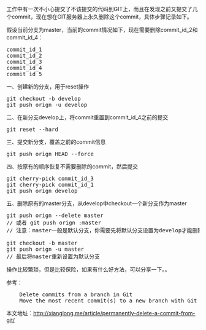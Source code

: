 <p>工作中有一次不小心提交了不该提交的代码到GIT上，而且在发现之前又提交了几个commit，现在想在GIT服务器上永久删除这个commit，具体步骤记录如下。</p>

<p>假设当前分支为master，当前的commit情况如下，现在需要删除commit_id_2和commit_id_4：</p>

<pre>
commit_id_1
commit_id_2
commit_id_3
commit_id_4
commit_id_5
</pre>

一、创建新的分支，用于reset操作

<pre>
git checkout -b develop
git push orign -u develop
</pre>

二、在新分支develop上，将commit重置到commit_id_4之前的提交

<pre>
git reset --hard <commit_id_5>
</pre>

三、提交新分支，覆盖之前的commit信息

<pre>
git push orign HEAD --force
</pre>

四、按原有的顺序恢复不需要删除的commit，然后提交

<pre>
git cherry-pick commit_id_3
git cherry-pick commit_id_1
git push orign develop
</pre>

五、删除原有的master分支，从develop中checkout一个新分支作为master

<pre>
git push orign --delete master
// 或者 git push orign :master
// 注意：master一般是默认分支，你需要先将默认分支设置为develop才能删除

git checkout -b master
git push orign -u master
// 最后将master重新设置为默认分支
</pre>

<p>操作比较繁琐，但是比较保险，如果有什么好方法，可以分享一下。。</p>

参考：

<pre>
    Delete commits from a branch in Git
    Move the most recent commit(s) to a new branch with Git
</pre>

本文地址：http://xianglong.me/article/permanently-delete-a-commit-from-git/